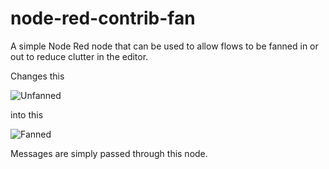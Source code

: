 # node-red-contrib-fan
A simple Node Red node that can be used to allow flows to be fanned in or out to reduce clutter in the editor.

Changes this

![Unfanned](Unfanned.jpg)

into this

![Fanned](Fanned.jpg)

Messages are simply passed through this node.
